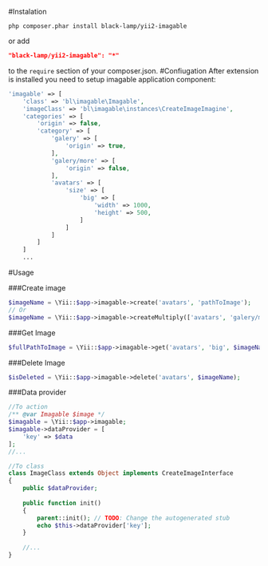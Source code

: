 #Instalation
```
php composer.phar install black-lamp/yii2-imagable
```
or add

```json
"black-lamp/yii2-imagable": "*"
```
to the `require` section of your composer.json.
#Confiugation
After extension is installed you need to setup imagable application component:
```php
'imagable' => [
    'class' => 'bl\imagable\Imagable',
    'imageClass' => 'bl\imagable\instances\CreateImageImagine',
    'categories' => [
        'origin' => false,
        'category' => [
            'galery' => [
                'origin' => true,
            ],
            'galery/more' => [
                'origin' => false,
            ],
            'avatars' => [
                'size' => [
                    'big' => [
                        'width' => 1000,
                        'height' => 500,
                    ]
                ]
            ]
        ]
    ]
    ...
```

#Usage

###Create image
```php
$imageName = \Yii::$app->imagable->create('avatars', 'pathToImage');
// Or
$imageName = \Yii::$app->imagable->createMultiply(['avatars', 'galery/more'], 'pathToImage');
```

###Get Image
```php
$fullPathToImage = \Yii::$app->imagable->get('avatars', 'big', $imageName);
```

###Delete Image
```php
$isDeleted = \Yii::$app->imagable->delete('avatars', $imageName);
```


###Data provider
```php
//To action
/** @var Imagable $image */
$imagable = \Yii::$app->imagable;
$imagable->dataProvider = [
    'key' => $data
];
//...

//To class
class ImageClass extends Object implements CreateImageInterface
{
    public $dataProvider;
    
    public function init()
    {
        parent::init(); // TODO: Change the autogenerated stub
        echo $this->dataProvider['key'];
    }
    
    //...
}
```
